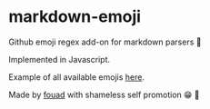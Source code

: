 markdown-emoji
==============

Github emoji regex add-on for markdown parsers :page_with_curl:

Implemented in Javascript.

Example of all available emojis [here](http://www.emoji-cheat-sheet.com/).

Made by [fouad](http://fouad.co) with shameless self promotion :grin: :cinema:

